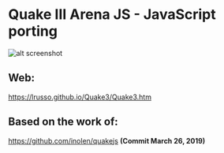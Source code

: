 # Quake III Arena JS - JavaScript porting

![alt screenshot](https://raw.githubusercontent.com/lrusso/Quake3JS/master/Quake3.png)

## Web:

https://lrusso.github.io/Quake3/Quake3.htm

## Based on the work of:

https://github.com/inolen/quakejs **(Commit March 26, 2019)**
